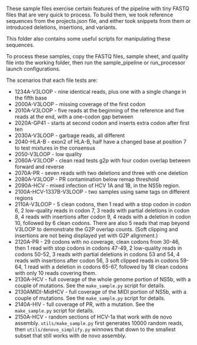 These sample files exercise certain features of the pipeline with tiny FASTQ
files that are very quick to process. To build them, we took reference
sequences from the projects.json file, and either took snippets from them
or introduced deletions, insertions, and variants.

This folder also contains some useful scripts for manipulating these sequences.

To process these samples, copy the FASTQ files, sample sheet, and quality file
into the working folder, then run the sample_pipeline or run_processor launch
configurations.

The scenarios that each file tests are:

* 1234A-V3LOOP - nine identical reads, plus one with a single change in the
  fifth base
* 2000A-V3LOOP - missing coverage of the first codon
* 2010A-V3LOOP - five reads at the beginning of the reference and five reads at
  the end, with a one-codon gap between
* 2020A-GP41 - starts at second codon and inserts extra codon after first ten
* 2030A-V3LOOP - garbage reads, all different
* 2040-HLA-B - exon2 of HLA-B, half have a changed base at position 7 to test
  mixtures in the consensus
* 2050-V3LOOP - low quality
* 2060A-V3LOOP - clean read tests g2p with four codon overlap between forward
  and reverse
* 2070A-PR - seven reads with two deletions and three with one deletion
* 2080A-V3LOOP - PR contamination below remap threshold
* 2090A-HCV - mixed infection of HCV 1A and 1B, in the NS5b region.
* 2100A-HCV-1337B-V3LOOP - two samples using same tags on different regions
* 2110A-V3LOOP - 5 clean codons, then 1 read with a stop codon in codon 6, 2
  low-quality reads in codon 7, 3 reads with partial deletions in codon 8, 4
  reads with insertions after codon 9,
  4 reads with a deletion in codon 10, followed by 6 clean codons.
  There are also 5 reads that map beyond V3LOOP to
  demonstrate the G2P overlap counts. (Soft clipping and insertions are not
  being displayed yet with G2P alignment.)
* 2120A-PR - 29 codons with no coverage, clean codons from 30-46, then 1 read
  with stop codons in codons 47-49, 2 low-quality reads in codons 50-52, 3
  reads with partial deletions in codons 53 and 54, 4 reads with insertions
  after codon 56, 3 soft clipped reads in codons 59-64, 1 read with a deletion
  in codons 65-67, followed by 18 clean codons with only 10 reads covering them.
* 2130A-HCV - full coverage of the whole genome portion of NS5b, with a couple
  of mutations. See the `make_sample.py` script for details.
* 2130AMIDI-MidHCV - full coverage of the MIDI portion of NS5b, with a couple
  of mutations. See the `make_sample.py` script for details.
* 2140A-HIV - full coverage of PR, with a mutation. See the `make_sample.py`
  script for details.
* 2150A-HCV - random sections of HCV-1a that work with de novo assembly.
  `utils/make_sample.py` first generates 10000 random reads, then
  `utils/denovo_simplify.py` winnows that down to the smallest subset that
  still works with de novo assembly.